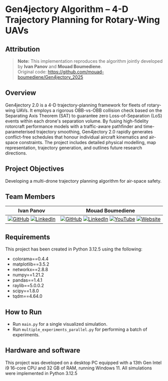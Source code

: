 # Gen4jectory Algorithm – 4-D Trajectory Planning for Rotary-Wing UAVs

## Attribution

> **Note:** This implementation reproduces the algorithm jointly developed by **Ivan Panov** and **Mouad Boumediene**.  
> Original code: https://github.com/mouad-boumediene/Gen4jectory_2025

## Overview
Gen4jectory 2.0 is a 4-D trajectory-planning framework for fleets of rotary-wing UAVs. It employs a rigorous OBB-vs-OBB collision check based on the Separating Axis Theorem (SAT) to guarantee zero Loss-of-Separation (LoS) events within each drone's separation volume. By fusing high-fidelity rotorcraft performance models with a traffic-aware pathfinder and time-parameterised trajectory smoothing, Gen4jectory 2.0 rapidly generates conflict-free schedules that honour individual aircraft kinematics and air-space constraints. The project includes detailed physical modelling, map representation, trajectory generation, and outlines future research directions.
## Project Objectives
Developing a multi-drone trajectory planning algorithm for air-space safety.

## Team Members
| Ivan Panov | Mouad Boumediene |
|:--------------------------------:|:----------------------------------------:|
| [![GitHub](https://img.shields.io/badge/-GitHub-181717?style=flat-square&logo=github&logoColor=white)](https://github.com/SkyIvanCoding) [![LinkedIn](https://img.shields.io/badge/-LinkedIn-0077B5?style=flat-square&logo=linkedin&logoColor=white)](https://www.linkedin.com/in/ivan-panov-0ba21476/) | [![GitHub](https://img.shields.io/badge/-GitHub-181717?style=flat-square&logo=github&logoColor=white)](https://github.com/mouad-boumediene) [![LinkedIn](https://img.shields.io/badge/-LinkedIn-0077B5?style=flat-square&logo=linkedin&logoColor=white)](https://www.linkedin.com/in/mouad-boumediene/) [![YouTube](https://img.shields.io/badge/-YouTube-FF0000?style=flat-square&logo=youtube&logoColor=white)](https://www.youtube.com/channel/UCxeDM47jeD0CQTCTHJPzZaw) [![Website](https://img.shields.io/badge/-Website-000000?style=flat-square&logo=web&logoColor=white)](https://mouadboumediene.com) |

## Requirements
This project has been created in Python 3.12.5 using the following:

- colorama==0.4.4
- matplotlib==3.5.2
- networkx==2.8.8
- numpy==1.21.2
- pandas==1.4.1
- raylib==5.0.0.2
- scipy==1.8.0
- tqdm==4.64.0

## How to Run
- Run `main.py` for a single visualized simulation.
- Run `multiple_experiments_parallel.py` for performing a batch of experiments.
  
## Hardware and software
This project was developed on a desktop PC equipped with a 13th Gen Intel i9 16-core CPU and 32 GB of RAM, running Windows 11.
All simulations were implemented in Python 3.12.5
